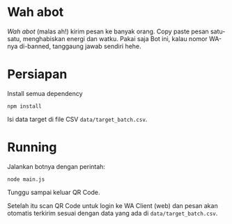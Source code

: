 # Wah abot

_Wah abot_ (malas ah!) kirim pesan ke banyak orang.
Copy paste pesan satu-satu, menghabiskan energi dan watku.
Pakai saja Bot ini, kalau nomor WA-nya di-banned, tanggaung
jawab sendiri hehe.

# Persiapan

Install semua dependency

```
npm install
```

Isi data target di file CSV `data/target_batch.csv`.

# Running

Jalankan botnya dengan perintah:

```
node main.js
```

Tunggu sampai keluar QR Code.

Setelah itu scan QR Code untuk login ke WA Client (web)
dan pesan akan otomatis terkirim sesuai dengan data yang
ada di `data/target_batch.csv`.